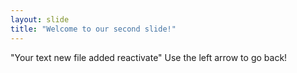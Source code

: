 ```yaml
---
layout: slide
title: "Welcome to our second slide!"
---
```

"Your text new file added reactivate"
Use the left arrow to go back!
